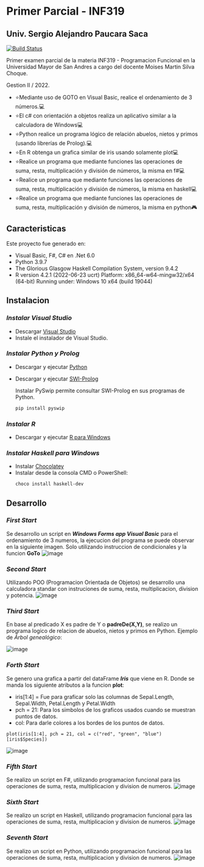 # Primer Parcial - INF319
## Univ. Sergio Alejandro Paucara Saca

[![Build Status](https://travis-ci.org/joemccann/dillinger.svg?branch=master)](https://github.com/paukiss)

Primer examen parcial de la materia INF319 - Programacion Funcional en la Universidad Mayor de San Andres a cargo del docente Moises Martin Silva Choque.

Gestion II / 2022.

- ⭐Mediante uso de GOTO en Visual Basic, realice el ordenamiento de 3 números.💻
- ⭐El c# con orientación a objetos realiza un aplicativo similar a la calculadora de Windows💻
- ⭐Python realice un programa lógico de relación abuelos, nietos y primos (usando librerías de Prolog).💻
- ⭐En R obtenga un grafica similar de iris usando solamente plot💻
- ⭐Realice un programa que mediante funciones las operaciones de suma, resta, multiplicación y división de números, la misma en f#💻
- ⭐Realice un programa que mediante funciones las operaciones de suma, resta, multiplicación y división de números, la misma en haskell💻
- ⭐Realice un programa que mediante funciones las operaciones de suma, resta, multiplicación y división de números, la misma en python🎮
## Caracteristicas
Este proyecto fue generado en:
- Visual Basic, F#, C# en .Net 6.0
- Python 3.9.7
- The Glorious Glasgow Haskell Compilation System, version 9.4.2
- R version 4.2.1 (2022-06-23 ucrt)
    Platform: x86_64-w64-mingw32/x64 (64-bit)
    Running under: Windows 10 x64 (build 19044)

## Instalacion
### _Instalar Visual Studio_ 
- Descargar [Visual Studio](https://visualstudio.microsoft.com/es/downloads/)
- Instale el instalador de Visual Studio.
### _Instalar Python y Prolog_ 
- Descargar y ejecutar [Python](https://www.python.org/downloads/)
- Descargar y ejecutar [SWI-Prolog](https://www.swi-prolog.org/download/stable)
    
    Instalar PySwip permite consultar SWI-Prolog en sus programas de Python.
    ```sh
    pip install pyswip
    ```
### _Instalar R_ 
- Descargar y ejecutar [R para Windows](https://cran.r-project.org/bin/windows/base/)

### _Instalar Haskell para Windows_ 
- Instalar [Chocolatey](https://chocolatey.org/install)
- Instalar desde la consola CMD o PowerShell:
    ```sh
    choco install haskell-dev
    ```
## Desarrollo

### _First Start_

Se desarrollo un script en ***Windows Forms app Visual Basic*** para el ordenamiento de 3 numeros, la ejecucion del programa se puede observar en la siguiente imagen. Solo utilizando instruccion de condicionales y la funcion **GoTo**
![image](https://user-images.githubusercontent.com/39333761/194575711-44ba7b16-c21f-4309-ab6d-666e9173c32f.png)
### _Second Start_
Utilizando POO (Programacion Orientada de Objetos) se desarrollo una calculadora standar con instruciones de suma, resta, multiplicacion, division y potencia.
![image](https://user-images.githubusercontent.com/39333761/194577090-a3c01793-fa00-4a33-ac58-8305b0294c8f.png)
### _Third Start_
En base al predicado X es padre de Y o **padreDe(X,Y)**, se realizo un programa logico de relacion de abuelos, nietos y primos en Python.
Ejemplo de *Árbol genealógico*:

![image](https://user-images.githubusercontent.com/39333761/194578525-be981b0f-34c1-4efb-b935-8b929da3f2b7.png)

### _Forth Start_
Se genero una grafica a partir del dataFrame ***Iris*** que viene en R. Donde se manda los siguiente atributos a la funcion **plot**:
- iris[1:4] = Fue para graficar solo las columnas de Sepal.Length, Sepal.Width, Petal.Length y Petal.Width
- pch = 21: Para los simbolos de los graficos usados cuando se muestran puntos de datos. 
- col: Para darle colores a los bordes de los puntos de datos.
```
plot(iris[1:4], pch = 21, col = c("red", "green", "blue")[iris$Species])
```
![image](https://user-images.githubusercontent.com/39333761/194578892-8f47ea29-98ca-4df2-b8dc-ac8a9b0abb8c.png)

### _Fifth Start_
Se realizo un script en F#, utilizando programacion funcional para las operaciones de suma, resta, multiplicacion y division de numeros.
![image](https://user-images.githubusercontent.com/39333761/194579367-755e6c44-1b10-4f33-9b03-acbd14b9967f.png)
### _Sixth Start_
Se realizo un script en Haskell, utilizando programacion funcional para las operaciones de suma, resta, multiplicacion y division de numeros.
![image](https://user-images.githubusercontent.com/39333761/194579727-1f856f95-6476-472f-a86f-225a9b8232d7.png)
### _Seventh Start_
Se realizo un script en Python, utilizando programacion funcional para las operaciones de suma, resta, multiplicacion y division de numeros.
![image](https://user-images.githubusercontent.com/39333761/194580001-26ea3719-b236-400b-8054-3d13c2f7d929.png)

